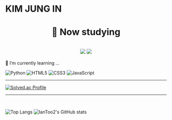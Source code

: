 <!--
**IanToo2/IanToo2** is a ✨ _special_ ✨ repository because its `README.md` (this file) appears on your GitHub profile.

Here are some ideas to get you started:

- 🔭 I’m currently working on ...
- 
- 👯 I’m looking to collaborate on ...
- 🤔 I’m looking for help with ...
- 💬 Ask me about ...
- 📫 How to reach me: ...
- 😄 Pronouns: ...
- ⚡ Fun fact: ...
-->
# KIM JUNG IN

<div align = "center">
 <h1>🌱 Now studying</h1> <br>
 <img src="https://img.shields.io/badge/Django-092E20?style=flat&logo=Django&logoColor=white"/>
 <img src="https://img.shields.io/badge/Python-3776AB?style=flat&logo=Python&logoColor=white"/>
</div>
<br>
🌱 I’m currently learning ...
<br>

![Python](https://img.shields.io/badge/Python-3776AB.svg?&style=for-the-badge&logo=Python&logoColor=white)
![HTML5](https://img.shields.io/badge/HTML5-E34F26.svg?&style=for-the-badge&logo=HTML5&logoColor=white)
![CSS3](https://img.shields.io/badge/CSS3-1572B6.svg?&style=for-the-badge&logo=CSS3&logoColor=white)
![JavaScript](https://img.shields.io/badge/JavaScript-F7DF1E.svg?&style=for-the-badge&logo=JavaScript&logoColor=white)
***
[![Solved.ac Profile](http://mazassumnida.wtf/api/generate_badge?boj=rlawjddla0203)](https://solved.ac/rlawjddla0203)
***
<br>

![Top Langs](https://github-readme-stats.vercel.app/api/top-langs/?username=IanToo2)
![IanToo2's GitHub stats](https://github-readme-stats.vercel.app/api?username=IanToo2)<br>

<br><br><br>



<br><br><br>



